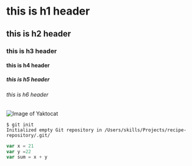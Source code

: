 # this is h1 header
## this is h2 header
### this is h3 header
#### this is h4 header
##### this is h5 header
###### this is h6 header

![Image of Yaktocat](https://octodex.github.com/images/yaktocat.png)

```
$ git init
Initialized empty Git repository in /Users/skills/Projects/recipe-repository/.git/
```

``` javascript
var x = 21
var y =22
var sum = x + y

```
